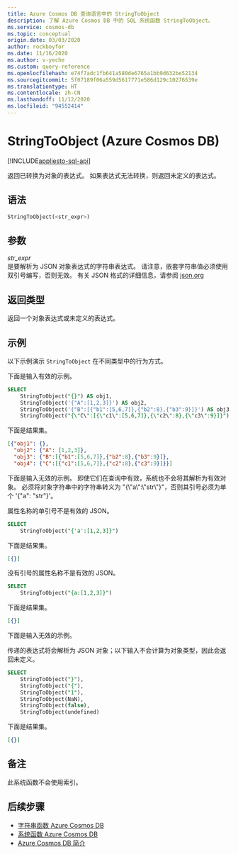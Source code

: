 ```yaml
---
title: Azure Cosmos DB 查询语言中的 StringToObject
description: 了解 Azure Cosmos DB 中的 SQL 系统函数 StringToObject。
ms.service: cosmos-db
ms.topic: conceptual
origin.date: 03/03/2020
author: rockboyfor
ms.date: 11/16/2020
ms.author: v-yeche
ms.custom: query-reference
ms.openlocfilehash: e74f7adc1fb641a580de6765a1bb9d632be52134
ms.sourcegitcommit: 5f07189f06a559d5617771e586d129c10276539e
ms.translationtype: HT
ms.contentlocale: zh-CN
ms.lasthandoff: 11/12/2020
ms.locfileid: "94552414"
---
```

# <a name="stringtoobject-azure-cosmos-db"></a>StringToObject (Azure Cosmos DB)
[!INCLUDE[appliesto-sql-api](includes/appliesto-sql-api.md)]

 返回已转换为对象的表达式。 如果表达式无法转换，则返回未定义的表达式。  

## <a name="syntax"></a>语法

```sql
StringToObject(<str_expr>)  
```  

## <a name="arguments"></a>参数

*str_expr*  
  是要解析为 JSON 对象表达式的字符串表达式。 请注意，嵌套字符串值必须使用双引号编写，否则无效。 有关 JSON 格式的详细信息，请参阅 [json.org](https://json.org/)  

## <a name="return-types"></a>返回类型

  返回一个对象表达式或未定义的表达式。  

## <a name="examples"></a>示例

  以下示例演示 `StringToObject` 在不同类型中的行为方式。 

 下面是输入有效的示例。

```sql
SELECT 
    StringToObject("{}") AS obj1, 
    StringToObject('{"A":[1,2,3]}') AS obj2,
    StringToObject('{"B":[{"b1":[5,6,7]},{"b2":8},{"b3":9}]}') AS obj3, 
    StringToObject("{\"C\":[{\"c1\":[5,6,7]},{\"c2\":8},{\"c3\":9}]}") AS obj4
``` 

下面是结果集。

```json
[{"obj1": {}, 
  "obj2": {"A": [1,2,3]}, 
  "obj3": {"B":[{"b1":[5,6,7]},{"b2":8},{"b3":9}]},
  "obj4": {"C":[{"c1":[5,6,7]},{"c2":8},{"c3":9}]}}]
```

 下面是输入无效的示例。
即使它们在查询中有效，系统也不会将其解析为有效对象。 必须将对象字符串中的字符串转义为 "{\\"a\\":\\"str\\"}"，否则其引号必须为单个 '{"a": "str"}'。

属性名称的单引号不是有效的 JSON。

```sql
SELECT 
    StringToObject("{'a':[1,2,3]}")
```

下面是结果集。

```json
[{}]
```  

没有引号的属性名称不是有效的 JSON。

```sql
SELECT 
    StringToObject("{a:[1,2,3]}")
```

下面是结果集。

```json
[{}]
``` 

下面是输入无效的示例。

传递的表达式将会解析为 JSON 对象；以下输入不会计算为对象类型，因此会返回未定义。

```sql
SELECT 
    StringToObject("}"),
    StringToObject("{"),
    StringToObject("1"),
    StringToObject(NaN), 
    StringToObject(false), 
    StringToObject(undefined)
``` 

 下面是结果集。

```json
[{}]
```

## <a name="remarks"></a>备注

此系统函数不会使用索引。

## <a name="next-steps"></a>后续步骤

- [字符串函数 Azure Cosmos DB](sql-query-string-functions.md)
- [系统函数 Azure Cosmos DB](sql-query-system-functions.md)
- [Azure Cosmos DB 简介](introduction.md)

<!-- Update_Description: update meta properties, wording update, update link -->